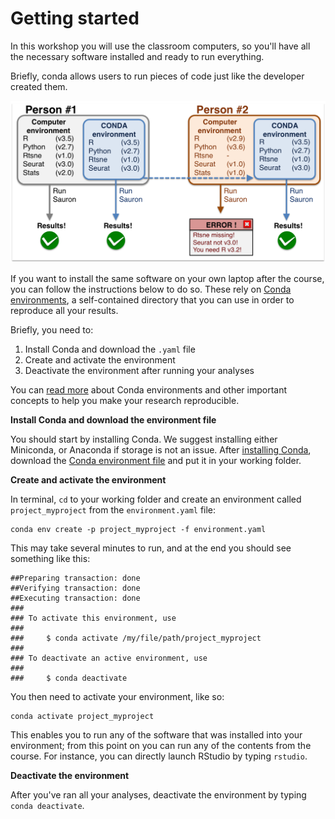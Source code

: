 # Getting started

In this workshop you will use the classroom computers, so you'll have all the necessary software installed
and ready to run everything.  

Briefly, conda allows users to run pieces of code just like the developer created them.

![conda illustration](img/conda_illustration.png)


If you want to install the same software on your own laptop after the course, you can follow the 
instructions below to do so. These rely on [Conda environments](https://docs.conda.io/projects/conda/en/latest/user-guide/concepts/environments.html), a self-contained directory that 
you can use in order to reproduce all your results.

Briefly, you need to:  

1. Install Conda and download the `.yaml` file
2. Create and activate the environment
3. Deactivate the environment after running your analyses

You can [read more](https://nbis-reproducible-research.readthedocs.io/en/latest/conda/) about Conda environments and other important concepts to help you make your research reproducible.


**Install Conda and download the environment file**

You should start by installing Conda. We suggest installing either Miniconda, or Anaconda if storage is 
not an issue. After [installing Conda](https://docs.conda.io/projects/conda/en/latest/user-guide/install/index.html), 
download the [Conda environment file][1] and put it in your working folder. 

**Create and activate the environment**

In terminal, `cd` to your working folder and create an environment called `project_myproject` from the 
`environment.yaml` file:

```
conda env create -p project_myproject -f environment.yaml
```

This may take several minutes to run, and at the end you should see something like this:

```
##Preparing transaction: done
##Verifying transaction: done
##Executing transaction: done
###
### To activate this environment, use
###
###     $ conda activate /my/file/path/project_myproject
###
### To deactivate an active environment, use
###
###     $ conda deactivate
```

You then need to activate your environment, like so:

```
conda activate project_myproject
```

This enables you to run any of the software that was installed into your environment; from this point on you can run any of the contents from the course. For instance, you can directly launch RStudio by typing `rstudio`.

**Deactivate the environment**

After you've ran all your analyses, deactivate the environment by typing `conda deactivate`.

[1]: https://raw.githubusercontent.com/NBISweden/workshop_omics_integration/master/environment.yml?token=AGCOMEWG2R7VSPVYIVTDVIC5OOVBC
